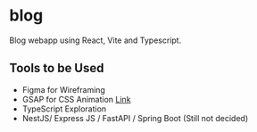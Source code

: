 # blog
Blog webapp using React, Vite and Typescript.


## Tools to be Used

- Figma for Wireframing
- GSAP for CSS Animation [Link](https://gsap.com/docs/v3/GSAP/CorePlugins/CSS/)
- TypeScript Exploration
- NestJS/ Express JS / FastAPI / Spring Boot (Still not decided) 